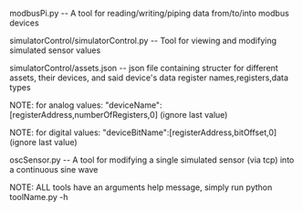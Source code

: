 modbusPi.py -- A tool for reading/writing/piping data from/to/into modbus devices


simulatorControl/simulatorControl.py -- Tool for viewing and modifying simulated sensor values


simulatorControl/assets.json -- json file containing structer for different assets, their devices, and said device's data register names,registers,data types
  
  NOTE: for analog values: "deviceName":[registerAddress,numberOfRegisters,0]    (ignore last value)
  
  NOTE: for digital values: "deviceBitName":[registerAddress,bitOffset,0]    (ignore last value)


oscSensor.py -- A tool for modifying a single simulated sensor (via tcp) into a continuous sine wave




NOTE: ALL tools have an arguments help message, simply run python toolName.py -h
